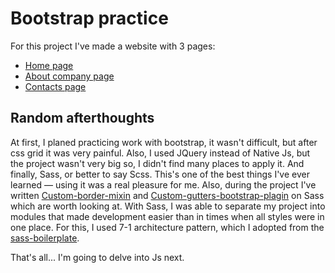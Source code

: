 # Bootstrap practice

For this project I've made a website with 3 pages:

 - [Home page](https://dzakh.dev/projects/bootstrap-practice)
 - [About company page](https://dzakh.dev/projects/bootstrap-practice/about.html)
 - [Contacts page](https://dzakh.dev/projects/bootstrap-practice/contacts.html)

## Random afterthoughts

 At first, I planed practicing work with bootstrap, it wasn't difficult, but after css grid it was very painful. Also, I used JQuery instead of Native Js, but the project wasn't very big so, I didn't find many places to apply it. And finally, Sass, or better to say Scss. This's one of the best things I've ever learned — using it was a real pleasure for me. Also, during the project I've written [Custom-border-mixin](https://github.com/DZakh/Custom-border-mixin) and [Custom-gutters-bootstrap-plagin](https://github.com/DZakh/Custom-gutters-bootstrap-plagin) on Sass which are worth looking at. With Sass, I was able to separate my project into modules that made development easier than in times when all styles were in one place. For this, I used 7-1 architecture pattern, which I adopted from the [sass-boilerplate](https://github.com/HugoGiraudel/sass-boilerplate).  
   
That's all... I'm going to delve into Js next.
